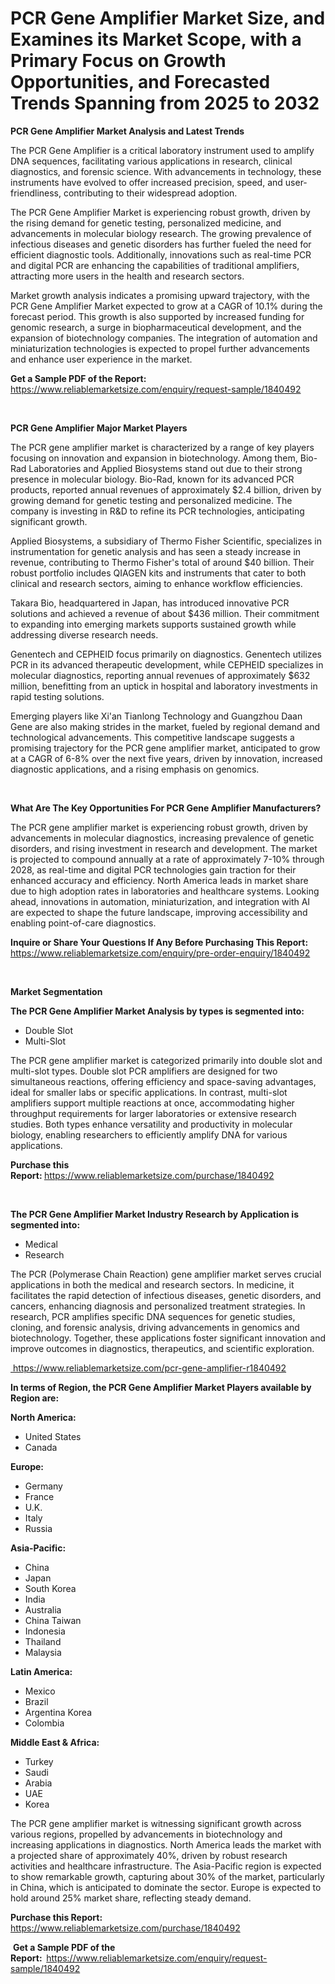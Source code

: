 <p><h1>PCR Gene Amplifier Market Size, and Examines its Market Scope, with a Primary Focus on Growth Opportunities, and Forecasted Trends Spanning from 2025 to 2032</h1></p><p><strong>PCR Gene Amplifier Market Analysis and Latest Trends</strong></p>
<p><p>The PCR Gene Amplifier is a critical laboratory instrument used to amplify DNA sequences, facilitating various applications in research, clinical diagnostics, and forensic science. With advancements in technology, these instruments have evolved to offer increased precision, speed, and user-friendliness, contributing to their widespread adoption. </p><p>The PCR Gene Amplifier Market is experiencing robust growth, driven by the rising demand for genetic testing, personalized medicine, and advancements in molecular biology research. The growing prevalence of infectious diseases and genetic disorders has further fueled the need for efficient diagnostic tools. Additionally, innovations such as real-time PCR and digital PCR are enhancing the capabilities of traditional amplifiers, attracting more users in the health and research sectors.</p><p>Market growth analysis indicates a promising upward trajectory, with the PCR Gene Amplifier Market expected to grow at a CAGR of 10.1% during the forecast period. This growth is also supported by increased funding for genomic research, a surge in biopharmaceutical development, and the expansion of biotechnology companies. The integration of automation and miniaturization technologies is expected to propel further advancements and enhance user experience in the market.</p></p>
<p><strong>Get a Sample PDF of the Report:&nbsp;</strong> <a href="https://www.reliablemarketsize.com/enquiry/request-sample/1840492?utm_campaign=3181&utm_medium=2&utm_source=Github&utm_content=ia&utm_term=14042025&utm_id=pcr-gene-amplifier">https://www.reliablemarketsize.com/enquiry/request-sample/1840492</a></p>
<p>&nbsp;</p>
<p><strong>PCR Gene Amplifier Major Market Players</strong></p>
<p><p>The PCR gene amplifier market is characterized by a range of key players focusing on innovation and expansion in biotechnology. Among them, Bio-Rad Laboratories and Applied Biosystems stand out due to their strong presence in molecular biology. Bio-Rad, known for its advanced PCR products, reported annual revenues of approximately $2.4 billion, driven by growing demand for genetic testing and personalized medicine. The company is investing in R&D to refine its PCR technologies, anticipating significant growth.</p><p>Applied Biosystems, a subsidiary of Thermo Fisher Scientific, specializes in instrumentation for genetic analysis and has seen a steady increase in revenue, contributing to Thermo Fisher's total of around $40 billion. Their robust portfolio includes QIAGEN kits and instruments that cater to both clinical and research sectors, aiming to enhance workflow efficiencies.</p><p>Takara Bio, headquartered in Japan, has introduced innovative PCR solutions and achieved a revenue of about $436 million. Their commitment to expanding into emerging markets supports sustained growth while addressing diverse research needs.</p><p>Genentech and CEPHEID focus primarily on diagnostics. Genentech utilizes PCR in its advanced therapeutic development, while CEPHEID specializes in molecular diagnostics, reporting annual revenues of approximately $632 million, benefitting from an uptick in hospital and laboratory investments in rapid testing solutions.</p><p>Emerging players like Xi'an Tianlong Technology and Guangzhou Daan Gene are also making strides in the market, fueled by regional demand and technological advancements. This competitive landscape suggests a promising trajectory for the PCR gene amplifier market, anticipated to grow at a CAGR of 6-8% over the next five years, driven by innovation, increased diagnostic applications, and a rising emphasis on genomics.</p></p>
<p>&nbsp;</p>
<p><strong>What Are The Key Opportunities For PCR Gene Amplifier Manufacturers?</strong></p>
<p><p>The PCR gene amplifier market is experiencing robust growth, driven by advancements in molecular diagnostics, increasing prevalence of genetic disorders, and rising investment in research and development. The market is projected to compound annually at a rate of approximately 7-10% through 2028, as real-time and digital PCR technologies gain traction for their enhanced accuracy and efficiency. North America leads in market share due to high adoption rates in laboratories and healthcare systems. Looking ahead, innovations in automation, miniaturization, and integration with AI are expected to shape the future landscape, improving accessibility and enabling point-of-care diagnostics.</p></p>
<p><strong>Inquire or Share Your Questions If Any Before Purchasing This Report:</strong> <a href="https://www.reliablemarketsize.com/enquiry/pre-order-enquiry/1840492?utm_campaign=3181&utm_medium=2&utm_source=Github&utm_content=ia&utm_term=14042025&utm_id=pcr-gene-amplifier">https://www.reliablemarketsize.com/enquiry/pre-order-enquiry/1840492</a></p>
<p>&nbsp;</p>
<p><strong>Market Segmentation</strong></p>
<p><strong>The PCR Gene Amplifier Market Analysis by types is segmented into:</strong></p>
<p><ul><li>Double Slot</li><li>Multi-Slot</li></ul></p>
<p><p>The PCR gene amplifier market is categorized primarily into double slot and multi-slot types. Double slot PCR amplifiers are designed for two simultaneous reactions, offering efficiency and space-saving advantages, ideal for smaller labs or specific applications. In contrast, multi-slot amplifiers support multiple reactions at once, accommodating higher throughput requirements for larger laboratories or extensive research studies. Both types enhance versatility and productivity in molecular biology, enabling researchers to efficiently amplify DNA for various applications.</p></p>
<p><strong>Purchase this Report:&nbsp;</strong><a href="https://www.reliablemarketsize.com/purchase/1840492?utm_campaign=3181&utm_medium=2&utm_source=Github&utm_content=ia&utm_term=14042025&utm_id=pcr-gene-amplifier">https://www.reliablemarketsize.com/purchase/1840492</a></p>
<p>&nbsp;</p>
<p><strong>The PCR Gene Amplifier Market Industry Research by Application is segmented into:</strong></p>
<p><ul><li>Medical</li><li>Research</li></ul></p>
<p><p>The PCR (Polymerase Chain Reaction) gene amplifier market serves crucial applications in both the medical and research sectors. In medicine, it facilitates the rapid detection of infectious diseases, genetic disorders, and cancers, enhancing diagnosis and personalized treatment strategies. In research, PCR amplifies specific DNA sequences for genetic studies, cloning, and forensic analysis, driving advancements in genomics and biotechnology. Together, these applications foster significant innovation and improve outcomes in diagnostics, therapeutics, and scientific exploration.</p></p>
<p><a href="https://www.reliablemarketsize.com/pcr-gene-amplifier-r1840492?utm_campaign=3181&utm_medium=2&utm_source=Github&utm_content=ia&utm_term=14042025&utm_id=pcr-gene-amplifier">&nbsp;https://www.reliablemarketsize.com/pcr-gene-amplifier-r1840492</a></p>
<p><strong>In terms of Region, the PCR Gene Amplifier Market Players available by Region are:</strong></p>
<p>
    <p> <strong> North America: </strong>
        <ul>
            <li>United States</li>
            <li>Canada</li>
        </ul>
        </p> 
    <p> <strong> Europe: </strong>
        <ul>
            <li>Germany</li>
            <li>France</li>
            <li>U.K.</li>
            <li>Italy</li>
            <li>Russia</li>
        </ul>
        </p> 
    <p> <strong> Asia-Pacific: </strong>
        <ul>
            <li>China</li>
            <li>Japan</li>
            <li>South Korea</li>
            <li>India</li>
            <li>Australia</li>
            <li>China Taiwan</li>
            <li>Indonesia</li>
            <li>Thailand</li>
            <li>Malaysia</li>
        </ul>
        </p> 
    <p> <strong> Latin America: </strong>
        <ul>
            <li>Mexico</li>
            <li>Brazil</li>
            <li>Argentina Korea</li>
            <li>Colombia</li>
        </ul>
        </p> 
    <p> <strong> Middle East & Africa: </strong>
        <ul>
            <li>Turkey</li>
            <li>Saudi</li>
            <li>Arabia</li>
            <li>UAE</li>
            <li>Korea</li>
        </ul>
    </p>
    </p>
<p><p>The PCR gene amplifier market is witnessing significant growth across various regions, propelled by advancements in biotechnology and increasing applications in diagnostics. North America leads the market with a projected share of approximately 40%, driven by robust research activities and healthcare infrastructure. The Asia-Pacific region is expected to show remarkable growth, capturing about 30% of the market, particularly in China, which is anticipated to dominate the sector. Europe is expected to hold around 25% market share, reflecting steady demand.</p></p>
<p><strong>Purchase this Report: </strong><a href="https://www.reliablemarketsize.com/purchase/1840492?utm_campaign=3181&utm_medium=2&utm_source=Github&utm_content=ia&utm_term=14042025&utm_id=pcr-gene-amplifier">https://www.reliablemarketsize.com/purchase/1840492</a></p>
<p>&nbsp;<strong>Get a Sample PDF of the Report:&nbsp;&nbsp;</strong><a href="https://www.reliablemarketsize.com/enquiry/request-sample/1840492?utm_campaign=3181&utm_medium=2&utm_source=Github&utm_content=ia&utm_term=14042025&utm_id=pcr-gene-amplifier">https://www.reliablemarketsize.com/enquiry/request-sample/1840492</a></p>
<p><strong></strong></p>
<p><p></p><p></p><p></p></p>